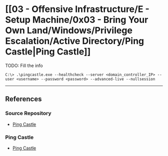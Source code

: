 # [[03 - Offensive Infrastructure/E - Setup Machine/0x03 - Bring Your Own Land/Windows/Privilege Escalation/Active Directory/Ping Castle|Ping Castle]]

TODO: Fill the info

```
C:\> .\pingcastle.exe --healthcheck --server <domain_controller_IP> --user <username> --password <password> --advanced-live --nullsession
```

---
## References

### Source Repository

- [Ping Castle](https://github.com/vletoux/pingcastle)

### Ping Castle

- [Ping Castle](https://www.pingcastle.com)
